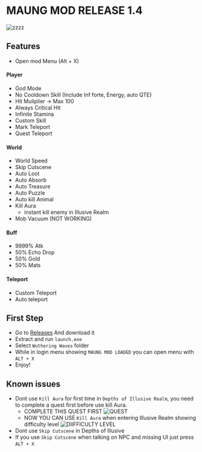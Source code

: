 # MAUNG MOD RELEASE 1.4
![zzzz](https://raw.githubusercontent.com/saefulbarkah/MAUNG-MOD/main/menu.png)

## Features
- Open mod Menu (Alt + X) 

#### Player
- God Mode
- No Cooldown Skill (Include Inf forte, Energy, auto QTE)
- Hit Muliplier -> Max 100
- Always Critical Hit
- Infinite Stamina
- Custom Skill
- Mark Teleport
- Quest Teleport

#### World
- World Speed
- Skip Cutscene
- Auto Loot
- Auto Absorb
- Auto Treasure
- Auto Puzzle
- Auto kill Animal
- Kill Aura
   - instant kill enemy in Illusive Realm
- Mob Vacuum (NOT WORKING)

#### Buff
- 9999% Atk
- 50% Echo Drop
- 50% Gold
- 50% Mats

#### Teleport
- Custom Teleport
- Auto teleport

## First Step
- Go to [Releases](https://github.com/saefulbarkah/MAUNG-MOD/releases/download/1.4/ww-mod-1.4.rar) And download it
- Extract and run `launch.exe`
- Select `Wuthering Waves` folder
- While in login menu showing `MAUNG MOD LOADED` you can open menu with `ALT + X`
- Enjoy!

## Known issues
- Dont use `Kill Aura` for first time in `Depths of Illusive Realm`, you need to complete a quest first before use kill Aura.
   - COMPLETE THIS QUEST FIRST
     ![QUEST](https://i.imgur.com/JdLxs63.png)
   - NOW YOU CAN USE `Kill Aura` when entering Illusive Realm showing difficulty level
     ![DIIFFICULTY LEVEL](https://i.imgur.com/pJB2yWE.png)
- Dont use `Skip Cutscene` in Depths of Illusive
- If you use `Skip Cutscene` when talking on NPC and missing UI just press `ALT + X`
